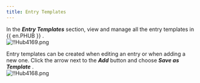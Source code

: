 ```yaml
---
title: Entry Templates
---
```

In the ***Entry Templates*** section, view and manage all the entry templates in {{ en.PHUB }} .  
![!!Hub4169.png](/img/en/hub/Hub4169.png) 

Entry templates can be created when editing an entry or when adding a new one. Click the arrow next to the ***Add*** button and choose ***Save as Template*** .  
![!!Hub4168.png](/img/en/hub/Hub4168.png) 

